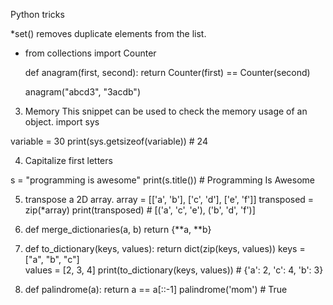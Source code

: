 Python tricks

*set() removes duplicate elements from the list.

*   from collections import Counter

    def anagram(first, second):
        return Counter(first) == Counter(second)


    anagram("abcd3", "3acdb")
    
3. Memory
  This snippet can be used to check the memory usage of an object.
  import sys 

  variable = 30 
  print(sys.getsizeof(variable)) # 24
  
4. Capitalize first letters

  s = "programming is awesome"
  print(s.title()) # Programming Is Awesome

5. transpose a 2D array.
  array = [['a', 'b'], ['c', 'd'], ['e', 'f']]
  transposed = zip(*array)
  print(transposed) # [('a', 'c', 'e'), ('b', 'd', 'f')]
  
6. def merge_dictionaries(a, b)
   return {**a, **b}
   
7. def to_dictionary(keys, values):
    return dict(zip(keys, values))
    keys = ["a", "b", "c"]    
    values = [2, 3, 4]
    print(to_dictionary(keys, values)) # {'a': 2, 'c': 4, 'b': 3}
    
8. def palindrome(a):
    return a == a[::-1]
    palindrome('mom') # True

